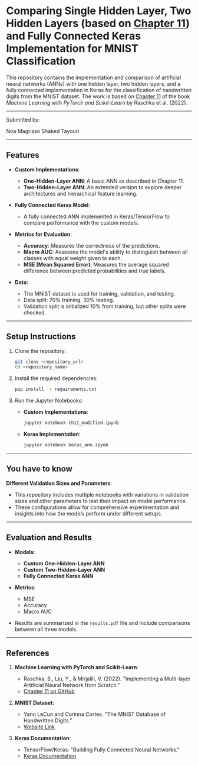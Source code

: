 # **Comparing Single Hidden Layer, Two Hidden Layers (based on [Chapter 11](https://github.com/rasbt/machine-learning-book/blob/main/ch11/ch11.ipynb)) and Fully Connected Keras Implementation for MNIST Classification**

This repository contains the implementation and comparison of artificial neural networks (ANNs) with one hidden layer, two hidden layers, and a fully connected implementation in Keras for the classification of handwritten digits from the MNIST dataset. The work is based on [Chapter 11](https://github.com/rasbt/machine-learning-book/blob/main/ch11/ch11.ipynb) of the book *Machine Learning with PyTorch and Scikit-Learn* by Raschka et al. (2022).

---

Submitted by:

Noa Magrisso
Shaked Tayouri

---

## **Features**

- **Custom Implementations**:
  - **One-Hidden-Layer ANN**: A basic ANN as described in Chapter 11.
  - **Two-Hidden-Layer ANN**: An extended version to explore deeper architectures and hierarchical feature learning.

- **Fully Connected Keras Model**:
  - A fully connected ANN implemented in Keras/TensorFlow to compare performance with the custom models.

- **Metrics for Evaluation**:
  - **Accuracy**: Measures the correctness of the predictions.
  - **Macro AUC**: Assesses the model's ability to distinguish between all classes with equal weight given to each.
  - **MSE (Mean Squared Error)**: Measures the average squared difference between predicted probabilities and true labels.

- **Data**:
  - The MNIST dataset is used for training, validation, and testing.
  - Data split: 70% training, 30% testing.
  - Validation split is initialized 10% from training, but other splits were checked.

---

## **Setup Instructions**

1. Clone the repository:
   ```bash
   git clone <repository_url>
   cd <repository_name>
   ```

2. Install the required dependencies:
   ```bash
   pip install -r requirements.txt
   ```

3. Run the Jupyter Notebooks:
   - **Custom Implementations**:
     ```bash
     jupyter notebook ch11_modified.ipynb
     ```
   - **Keras Implementation**:
     ```bash
     jupyter notebook keras_ann.ipynb
     ```

---

## **You have to know**

**Different Validation Sizes and Parameters**:
 - This repository includes multiple notebooks with variations in validation sizes and other parameters to test their impact on model performance.
 - These configurations allow for comprehensive experimentation and insights into how the models perform under different setups.

---

## **Evaluation and Results**

- **Models**:
  - **Custom One-Hidden-Layer ANN**
  - **Custom Two-Hidden-Layer ANN**
  - **Fully Connected Keras ANN**

- **Metrics**:
  - MSE
  - Accuracy
  - Macro AUC

- Results are summarized in the `results.pdf` file and include comparisons between all three models.

---

## **References**

1. **Machine Learning with PyTorch and Scikit-Learn**:
   - Raschka, S., Liu, Y., & Mirjalili, V. (2022). "Implementing a Multi-layer Artificial Neural Network from Scratch."
   - [Chapter 11 on GitHub](https://github.com/rasbt/machine-learning-book/blob/main/ch11/ch11.ipynb)

2. **MNIST Dataset**:
   - Yann LeCun and Corinna Cortes. "The MNIST Database of Handwritten Digits."
   - [Website Link](http://yann.lecun.com/exdb/mnist/)

3. **Keras Documentation**:
   - TensorFlow/Keras: "Building Fully Connected Neural Networks."
   - [Keras Documentation](https://keras.io/guides/sequential_model/)
